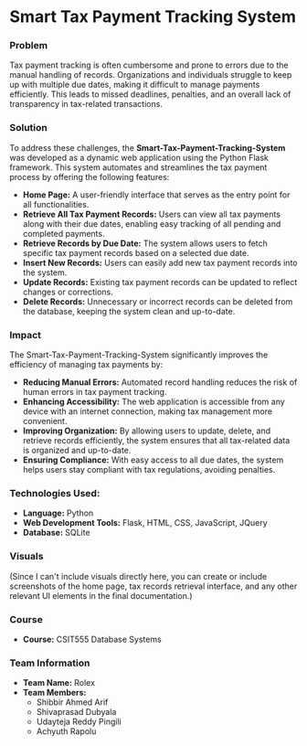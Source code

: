 # Smart Tax Payment Tracking System

### **Problem**

Tax payment tracking is often cumbersome and prone to errors due to the manual handling of records. Organizations and individuals struggle to keep up with multiple due dates, making it difficult to manage payments efficiently. This leads to missed deadlines, penalties, and an overall lack of transparency in tax-related transactions.


### **Solution**

To address these challenges, the **Smart-Tax-Payment-Tracking-System** was developed as a dynamic web application using the Python Flask framework. This system automates and streamlines the tax payment process by offering the following features:
-	**Home Page:** A user-friendly interface that serves as the entry point for all functionalities.
-	**Retrieve All Tax Payment Records:** Users can view all tax payments along with their due dates, enabling easy tracking of all pending and completed payments.
-	**Retrieve Records by Due Date:** The system allows users to fetch specific tax payment records based on a selected due date.
-	**Insert New Records:** Users can easily add new tax payment records into the system.
-	**Update Records:** Existing tax payment records can be updated to reflect changes or corrections.
-	**Delete Records:** Unnecessary or incorrect records can be deleted from the database, keeping the system clean and up-to-date.


### **Impact**

The Smart-Tax-Payment-Tracking-System significantly improves the efficiency of managing tax payments by:
-	**Reducing Manual Errors:** Automated record handling reduces the risk of human errors in tax payment tracking.
-	**Enhancing Accessibility:** The web application is accessible from any device with an internet connection, making tax management more convenient.
-	**Improving Organization:** By allowing users to update, delete, and retrieve records efficiently, the system ensures that all tax-related data is organized and up-to-date.
-	**Ensuring Compliance:** With easy access to all due dates, the system helps users stay compliant with tax regulations, avoiding penalties.


### **Technologies Used:**

-	**Language:** Python
-	**Web Development Tools:** Flask, HTML, CSS, JavaScript, JQuery
-	**Database:** SQLite


### **Visuals**

(Since I can't include visuals directly here, you can create or include screenshots of the home page, tax records retrieval interface, and any other relevant UI elements in the final documentation.)

### **Course**

-	**Course:** CSIT555 Database Systems
  
### **Team Information**

-	**Team Name:** Rolex
-	**Team Members:**
    -	Shibbir Ahmed Arif
    -	Shivaprasad Dubyala
    -	Udayteja Reddy Pingili
    -	Achyuth Rapolu
